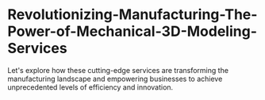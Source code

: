 # Revolutionizing-Manufacturing-The-Power-of-Mechanical-3D-Modeling-Services
 Let's explore how these cutting-edge services are transforming the manufacturing landscape and empowering businesses to achieve unprecedented levels of efficiency and innovation.
